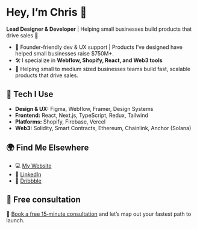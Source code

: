 # Hey, I’m Chris 👋  
**Lead Designer & Developer** | Helping small businesses build products that drive sales 🚀

- 💼 Founder-friendly dev & UX support | Products I’ve designed have helped small businesses raise $750M+.
- 🛠️ I specialize in **Webflow, Shopify, React, and Web3 tools**
- 🔗 Helping small to medium sized businesses teams build fast, scalable products that drive sales.

## 🔧 Tech I Use
- **Design & UX:** Figma, Webflow, Framer, Design Systems
- **Frontend:** React, Next.js, TypeScript, Redux, Tailwind
- **Platforms:** Shopify, Firebase, Vercel
- **Web3:** Solidity, Smart Contracts, Ethereum, Chainlink, Anchor (Solana)

## 🌍 Find Me Elsewhere
- 💻 [My Website](https://chrisigbojekwe.com)
- 💼 [LinkedIn](https://linkedin.com/in/chris-i)
- 🧪 [Dribbble](https://dribbble.com/chris-i)

## 📅 Free consultation
🤝 [Book a free 15‑minute consultation](https://calendly.com/christopher-igbojekwe/15min) and let’s map out your fastest path to launch.
